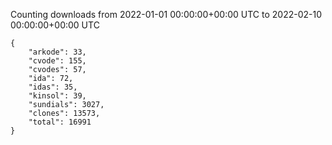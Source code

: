 
Counting downloads from 2022-01-01 00:00:00+00:00 UTC to 2022-02-10 00:00:00+00:00 UTC

```
{
    "arkode": 33,
    "cvode": 155,
    "cvodes": 57,
    "ida": 72,
    "idas": 35,
    "kinsol": 39,
    "sundials": 3027,
    "clones": 13573,
    "total": 16991
}
```
